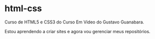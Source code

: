 # html-css
 Curso de HTML5 e CSS3 do Curso Em Video do Gustavo Guanabara.

 Estou aprendendo a criar sites e agora vou gerenciar meus repositórios.
